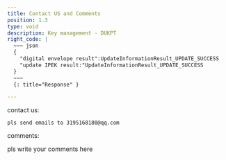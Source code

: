 ```yaml
---
title: Contact US and Comments
position: 1.3
type: void
description: Key management - DUKPT
right_code: |
  ~~~ json
  {
    "digital envelope result":UpdateInformationResult_UPDATE_SUCCESS
    "update IPEK result:"UpdateInformationResult_UPDATE_SUCCESS
  }
  ~~~
  {: title="Response" }

---
```


contact us:
```
pls send emails to 3195168180@qq.com
```
comments:

pls write your comments here





